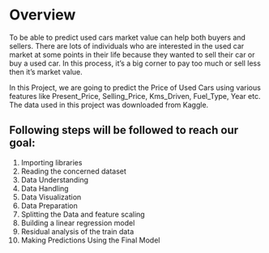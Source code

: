 # Overview
To be able to predict used cars market value can help both buyers and sellers. There are lots of individuals who are interested in the used car market at some points in their life because they wanted to sell their car or buy a used car. In this process, it’s a big corner to pay too much or sell less then it’s market value.

In this Project, we are going to predict the Price of Used Cars using various features like Present_Price, Selling_Price, Kms_Driven, Fuel_Type, Year etc. The data used in this project was downloaded from Kaggle.

## Following steps will be followed to reach our goal:

1. Importing libraries
2. Reading the concerned dataset
3. Data Understanding
4. Data Handling
5. Data Visualization
6. Data Preparation
7. Splitting the Data and feature scaling
8. Building a linear regression model
9. Residual analysis of the train data
10. Making Predictions Using the Final Model
